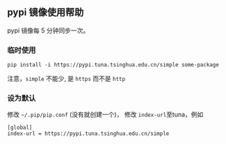 ## pypi 镜像使用帮助

pypi 镜像每 5 分钟同步一次。

### 临时使用
```
pip install -i https://pypi.tuna.tsinghua.edu.cn/simple some-package
```

注意，`simple` 不能少, 是 `https` 而不是 `http`

### 设为默认

修改 `~/.pip/pip.conf` (没有就创建一个)， 修改
`index-url`至tuna，例如

```
[global]
index-url = https://pypi.tuna.tsinghua.edu.cn/simple
```
